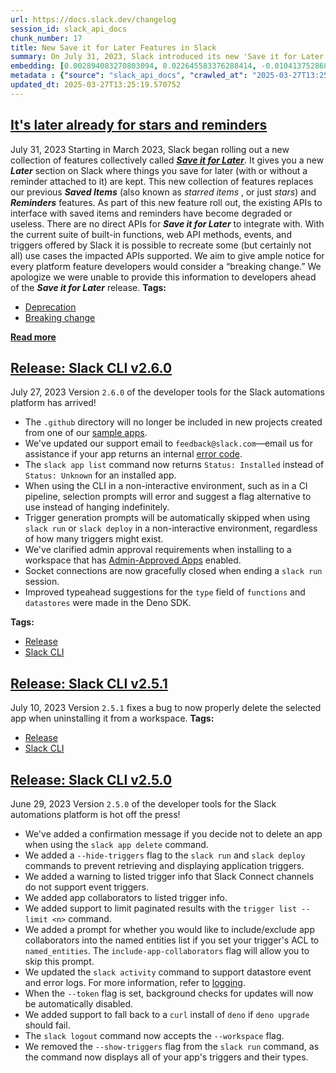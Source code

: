 ```yaml
---
url: https://docs.slack.dev/changelog
session_id: slack_api_docs
chunk_number: 17
title: New Save it for Later Features in Slack
summary: On July 31, 2023, Slack introduced its new 'Save it for Later' features, replacing the previous Saved Items and Reminders functionalities. This includes a new 'Later' section for stored items, but note that existing APIs for saved items and reminders are now deprecated, limiting integration capabilities.
embedding: [0.002894083270803094, 0.022645583376288414, -0.010413752868771553, -0.03834041953086853, 0.023375287652015686, 0.018131308257579803, 0.00030610497924499214, 0.0035217530094087124, -0.025193367153406143, 0.045315902680158615, -0.005927305202931166, -0.006295249797403812, -0.045563261955976486, 0.01609060913324356, -0.0023622645530849695, 0.03378904238343239, -0.02076566591858864, 0.02693723700940609, -0.028545061126351357, 0.030053941532969475, 0.05125248432159424, 0.010011796839535236, 0.03151335194706917, 0.0520934984087944, -0.019516510888934135, 0.018279723823070526, -0.012874960899353027, 0.021408796310424805, -0.03544633835554123, -0.0018660034984350204, 0.026393050327897072, -0.02074092999100685, 0.008651330135762691, 0.03707889840006828, 0.038018856197595596, 0.0025539665948599577, 0.00910894200205803, -0.019133105874061584, 0.0223858579993248, -0.023684484884142876, -0.02938607707619667, -0.02352370321750641, -0.018848644569516182, 0.002637449884787202, -0.03767255321145058, -0.004115411080420017, -0.010772421024739742, -0.017822111025452614, -0.01169382780790329, 0.012318406254053116, -0.07133791595697403, -0.03114231489598751, -0.008979079313576221, 0.026467258110642433, -0.006443663965910673, -0.039527736604213715, -0.02780298888683319, -0.023362919688224792, -0.013171789236366749, -0.041457124054431915, -0.008366868831217289, 0.00605407590046525, -0.021866407245397568, -0.004152514971792698, -0.015583525411784649, -0.01455699186772108, -0.003027037950232625, 0.022447697818279266, -0.008892503567039967, -0.0007807222427800298, 0.04704740643501282, 0.015101178549230099, -0.036979954689741135, -0.03448164090514183, -0.011700011789798737, -0.015088810585439205, -0.009343931451439857, 0.07806604355573654, 0.02735774591565132, 0.0032867633271962404, -0.027159858494997025, -0.004888403695076704, -0.06089942902326584, -0.027778252959251404, -0.0752461701631546, 0.004634862300008535, -0.03613893687725067, -0.019986489787697792, 0.015051706694066525, 0.02307846024632454, -0.007958728820085526, 0.0031414409168064594, -0.0025369608774781227, 0.02852032519876957, 0.01991228200495243, -0.0474679134786129, 0.01040138490498066, 0.0011563965817913413, -0.020270951092243195, 0.054270245134830475, 0.039156701415777206, -0.03220595419406891, -0.08128169178962708, -0.04306494817137718, 0.03774676099419594, 0.008212270215153694, 0.06495609134435654, 0.022645583376288414, 0.03876092657446861, -0.02080276980996132, -0.08449734002351761, 0.016004033386707306, -0.02931186929345131, 0.0023900922387838364, 0.003874237649142742, 0.00045413299812935293, 0.0057356031611561775, 0.01904653199017048, -0.023202138021588326, -0.02938607707619667, -0.03564422205090523, -0.022620847448706627, 0.003469189628958702, 0.028099818155169487, 0.017463443800807, 0.0028585256077349186, -0.004402964375913143, -0.02174272947013378, -0.05644699186086655, -0.0178468469530344, 0.004628678318113089, 0.03336853161454201, 0.0715852752327919, -0.046107448637485504, -0.015830883756279945, -0.06282881647348404, -0.08034173399209976, -0.021000655367970467, -0.020679092034697533, -0.0017577846301719546, -0.01248537190258503, -0.07183263450860977, 0.02728353813290596, 0.0019479406764730811, -0.045489054173231125, -0.031612295657396317, -0.008224638178944588, 0.0033702466171234846, -0.04351019486784935, 0.0395524725317955, -0.02562624216079712, 0.02931186929345131, 0.0030935152899473906, 0.009943773038685322, -0.054616548120975494, -0.010086003690958023, 0.01482908520847559, 0.08459628373384476, 0.01412411592900753, -0.023709220811724663, -0.006400376558303833, 0.07188210636377335, -0.02562624216079712, 0.004625586327165365, -0.04175395518541336, -0.021854039281606674, 0.053033459931612015, -0.010760053060948849, -0.07455356419086456, -0.021309852600097656, 0.04558799788355827, -0.04026981070637703, 0.03104337304830551, -0.00601078849285841, 0.011984473094344139, -0.02304135635495186, -0.0007842007325962186, 0.012114335782825947, -0.048383135348558426, -0.01804473251104355, -0.026022015139460564, -0.017512913793325424, -0.04623112455010414, -0.030474450439214706, -0.04966939613223076, -0.023412391543388367, -0.05600174888968468, 0.01250392384827137, -0.004093767609447241, 0.036114200949668884, -0.0012785292929038405, 0.010735318064689636, 0.015657732263207436, -0.0028260599356144667, 0.01856418326497078, -0.024748122319579124, 0.020233847200870514, 0.002646725857630372, 0.02029568701982498, -0.015447478741407394, -0.0034722816199064255, 0.01649874821305275, 0.04044295847415924, -0.02255900762975216, 0.021297484636306763, -0.008088591508567333, 0.01921968162059784, 0.004078307654708624, -0.028025610372424126, -0.00833594985306263, 0.014025173150002956, -0.04902626574039459, -0.04385649412870407, 0.030820751562714577, -0.012961535714566708, 0.015373271889984608, -0.00278586451895535, -0.0226703193038702, -0.011446470394730568, -0.003988640382885933, 0.021470636129379272, 0.06480767577886581, 0.017958158627152443, -0.03490215167403221, 0.04175395518541336, 0.01670900173485279, 0.036015260964632034, -0.03334379941225052, 0.031612295657396317, 0.030474450439214706, 0.010735318064689636, 0.009881934151053429, -0.005432590376585722, -0.009201700799167156, 0.04249602556228638, -0.03148861601948738, -0.010055084712803364, -0.02852032519876957, 0.02738247998058796, -0.01403754111379385, 0.00809477549046278, -0.03309644013643265, 0.025552034378051758, 0.03722731024026871, 0.036361560225486755, 0.03675733134150505, -0.002787410281598568, -0.036188408732414246, 0.04254549741744995, 0.07104108482599258, 0.05936581268906593, -0.003874237649142742, 0.029460284858942032, -0.02201482281088829, 0.008595675230026245, -0.07460303604602814, 0.0004719118296634406, 0.002705473219975829, -0.036188408732414246, 0.008496731519699097, 0.008540019392967224, -0.027060916647315025, -0.038018856197595596, 0.02039463073015213, -0.04175395518541336, 0.03423428535461426, 0.04657742753624916, 0.030919693410396576, -0.006771413143724203, -0.0021520107984542847, 0.03876092657446861, 0.013926230370998383, 0.03359115496277809, -0.04222393408417702, 0.010413752868771553, -0.02408025786280632, 0.0007977280765771866, 0.04756685718894005, -0.030499186366796494, -0.008187535218894482, 0.01233077421784401, 0.026986708864569664, -0.01400043722242117, 0.005500613711774349, 0.01808183640241623, 0.02105012722313404, 0.014940395951271057, 0.00200668815523386, -0.005080105736851692, -0.006969299167394638, -0.046626899391412735, 0.04120976850390434, -0.0054047624580562115, 0.003497017314657569, -0.01952887885272503, 0.03289855271577835, 0.04445015266537666, -0.00048196071293205023, -0.0145198879763484, 0.009993244893848896, 0.017141878604888916, -0.014235426671802998, -0.005482061766088009, -0.0679243803024292, 0.06841909885406494, 0.02790193073451519, -0.01482908520847559, -0.0080082006752491, -0.01725318841636181, -0.029410813003778458, -0.0034784656018018723, 0.020852241665124893, -0.050386734306812286, -0.042768120765686035, -0.009640760719776154, 0.002870893571525812, 0.023672116920351982, 0.031092844903469086, 0.021272748708724976, 0.030598128214478493, 0.021717993542551994, 0.0025524208322167397, 0.005488245747983456, 0.01152067817747593, 0.016857417300343513, -0.018972324207425117, 0.04635480418801308, 0.005460417829453945, 0.02762983739376068, -0.0272093303501606, 0.03992350772023201, -0.019232049584388733, -0.017822111025452614, 0.057683780789375305, 0.0038835136219859123, -0.01663479581475258, 0.011056882329285145, 0.03435796499252319, -0.012071048840880394, 0.05713959410786629, 0.01595456153154373, -0.006926011294126511, -0.028668740764260292, -0.012986271642148495, -0.008589491248130798, 0.02431524731218815, 0.01009218767285347, -0.008824480697512627, -0.053478702902793884, 0.04551379010081291, -0.028718210756778717, -0.030573392286896706, -0.024092625826597214, -0.01694399304687977, -0.01894758827984333, 0.04756685718894005, -0.01372834388166666, -0.05783219635486603, -0.02049357257783413, 0.015892721712589264, -0.04202604666352272, 0.005172864533960819, -0.009684047661721706, -0.014185955747961998, 0.024463661015033722, 0.012887327931821346, -0.006304525770246983, -0.03247804567217827, 0.028470853343605995, -0.012949167750775814, 0.058030080050230026, 0.020654356107115746, 0.04108608886599541, -0.015719572082161903, -0.04059137403964996, 0.01618955098092556, 0.013839654624462128, 0.020073065534234047, 0.04813577979803085, 0.015595893375575542, 0.009844830259680748, -0.01801999658346176, -0.011533046141266823, 0.0013542826054617763, -0.013876758515834808, 0.02745668776333332, -0.04608271270990372, 0.023758692666888237, 0.007835050113499165, 0.006217950489372015, 0.0066106305457651615, -0.004254549741744995, 0.005457325838506222, 0.01563299633562565, -0.0018026181496679783, 0.02686302922666073, 0.008280294016003609, -0.0075011178851127625, 0.07623559981584549, 0.02218797244131565, 0.02797613851726055, -0.01491566002368927, -0.01904653199017048, -0.008502915501594543, -0.04271864891052246, 0.016560588032007217, 0.053379759192466736, 0.008070040494203568, -0.003580500604584813, 0.019442303106188774, 0.0312659926712513, 0.0542207732796669, 0.02004832960665226, -0.06342247873544693, 0.011798955500125885, -0.023400023579597473, 0.018650759011507034, 0.012738914228975773, 0.019677292555570602, 0.05174719914793968, 0.021520106121897697, -0.05897004157304764, 0.021037759259343147, -0.039181437343358994, -0.0625319853425026, 0.026887765154242516, 0.02429051138460636, -0.021235644817352295, 0.05728800967335701, -0.06134467199444771, -0.0310681089758873, -0.021581945940852165, 0.06911169737577438, -0.017562385648489, 0.05214297026395798, -0.03932984918355942, -0.02156957797706127, 0.03814253583550453, 0.015113546513020992, 0.014260162599384785, 0.0034506379161030054, -0.013567561283707619, 0.0027394848875701427, 0.04447488859295845, -0.018885748460888863, 0.002374632516875863, -0.0360894650220871, -0.06644023954868317, 0.037870440632104874, 0.07321783155202866, -0.06505503505468369, -0.011056882329285145, -0.013307835906744003, -0.011755667626857758, -0.06371930241584778, -0.02307846024632454, 0.031637031584978104, -0.01482908520847559, 0.05372605845332146, 0.021990086883306503, -0.0025385068729519844, -0.002254045568406582, -0.04543958231806755, 0.024241039529442787, 0.017203718423843384, -0.005287267733365297, -0.0014934211503714323, 0.032230690121650696, 0.023127930238842964, 0.011533046141266823, 0.05219244211912155, 0.0010497235925868154, -0.03950300067663193, 0.0032651196233928204, -0.021792199462652206, -0.04143238812685013, 0.011718563735485077, 0.022546641528606415, 0.08053962141275406, -0.041110824793577194, 0.0033764305990189314, 0.029608698561787605, -0.011897898279130459, 0.01636270247399807, 0.025378884747624397, -0.0004189618630334735, 0.01126713678240776, 0.035050563514232635, -0.01750054582953453, 0.02070382609963417, -0.018935220316052437, 0.01933099329471588, 0.021792199462652206, -0.0119164502248168, 0.001937118824571371, 0.005815994460135698, 0.005086289718747139, -0.0028507958631962538, 0.00566757982596755, -0.0012035490944981575, -0.01933099329471588, -0.026739351451396942, 0.00530581921339035, 0.05580386146903038, 0.0476658008992672, -0.006217950489372015, 0.02797613851726055, 0.0035464889369904995, -0.013171789236366749, 0.014655934646725655, -0.012176175601780415, -0.02790193073451519, 0.03247804567217827, 0.005052277818322182, -0.033813778311014175, 0.03158755972981453, -0.02607148513197899, 0.035124771296978, 0.04009665921330452, 0.018514713272452354, 0.0051172091625630856, -0.015731940045952797, 0.022991884499788284, 0.0001975961640710011, 0.00520069245249033, 0.008397788740694523, -0.02184167131781578, -0.061740443110466, -0.03000447154045105, -0.014680670574307442, -0.011495942249894142, -0.020246215164661407, 0.027926666662096977, -0.008496731519699097, -0.037054162472486496, 0.02738247998058796, -0.013629401102662086, -0.026788823306560516, -0.038018856197595596, 0.004350400995463133, -0.011545413173735142, 0.0299055278301239, 0.008787376806139946, -0.0063385372050106525, -0.011372263543307781, -0.006857987958937883, -0.000806230993475765, 0.016214286908507347, 0.012912063859403133, 0.045414846390485764, 0.04261970520019531, 0.007680451963096857, 0.01239879708737135, -0.00890487153083086, 0.030647600069642067, -0.0337643064558506, 0.0020778034813702106, -0.0029126352164894342, 0.029509754851460457, 0.006857987958937883, -0.0037165472749620676, -0.022917676717042923, 0.006032432429492474, 0.008280294016003609, 0.0018211699789389968, 0.012491555884480476, 0.03767255321145058, 0.01736450009047985, -0.01486618909984827, 0.001446268637664616, 0.036732595413923264, -0.024921273812651634, -0.018626023083925247, 0.007012586575001478, 0.019454671069979668, -0.03027656488120556, -0.0011061520781368017, -0.011038330383598804, -0.009616024792194366, 0.002894083270803094, -0.007507301867008209, -0.0491994172334671, 0.040146131068468094, 0.048036836087703705, -0.059514228254556656, 0.004600850399583578, -0.014594095759093761, -0.015360903926193714, 0.011941186152398586, -0.03621314465999603, 0.010648742318153381, 0.0042731016874313354, 0.01486618909984827, 0.02070382609963417, -0.013035742565989494, -0.01033336203545332, 0.05214297026395798, -0.016857417300343513, -0.013703607954084873, -0.004062847699970007, -0.026813559234142303, -0.031810179352760315, -0.004585390444844961, 0.007210472598671913, -0.004851299803704023, 0.026195164769887924, 0.02263321541249752, -0.04875417426228523, -0.020097801461815834, -0.007018770556896925, -0.008843032643198967, -0.006103547755628824, 0.012571947649121284, -0.029188191518187523, -0.011786587536334991, 0.015558789484202862, 0.017005831003189087, 0.010191131383180618, -0.0024859432596713305, -0.03000447154045105, -0.021235644817352295, -0.015163017436861992, -0.007037322502583265, -0.0059582251124084, 0.022509537637233734, 0.03326959162950516, -0.012961535714566708, -0.06297723203897476, 0.0016480196500197053, 0.021000655367970467, -0.010419936850667, 0.014569359831511974, 0.03440743684768677, -0.006542607210576534, -0.022892940789461136, 0.0005642843898385763, 0.007099161855876446, 0.004341125022619963, 0.022126132622361183, -0.02211376465857029, 0.02445129305124283, -0.011854610405862331, 0.006261237896978855, -0.0014292628038674593, -0.011533046141266823, 0.011273320764303207, -0.010790972970426083, 0.011533046141266823, 0.006474583875387907, 0.009603656828403473, -0.008298845961689949, -0.03156282380223274, 0.033912718296051025, -0.009356299415230751, 0.03200806677341461, -0.003351694904267788, -0.02510679140686989, -0.0034135342575609684, -0.0015034701209515333, 0.038290947675704956, 0.013555193319916725, 0.0055871885269880295, 0.005757247097790241, 0.020035961642861366, -0.026739351451396942, 0.0038247660268098116, 0.00690745934844017, 0.028223495930433273, 0.010537431575357914, -0.008849216625094414, -0.020110169425606728, 0.03529792279005051, 0.036633651703596115, 0.02076566591858864, 0.01777263917028904, -0.011545413173735142, -0.008496731519699097, -0.02222507633268833, -0.008725537918508053, 0.026714615523815155, -0.0222869161516428, 0.018304457888007164, -0.046973198652267456, -0.01553405448794365, 0.0027132031973451376, -0.018527081236243248, 0.009980876930058002, 0.02745668776333332, 0.024476028978824615, -0.017797375097870827, 0.005853097885847092, -0.049793075770139694, 0.017550017684698105, -0.017921054735779762, 0.011471206322312355, 0.03314591199159622, 0.018972324207425117, 0.030227093026041985, 0.006357089150696993, -0.03413534164428711, 0.007315599359571934, -0.014495152048766613, -0.007513485383242369, -0.011019778437912464, 0.006437480449676514, 0.000557713967282325, 0.010228234343230724, -0.05004043132066727, 0.03784570470452309, -0.02236112207174301, -0.0023761785123497248, -0.025378884747624397, -0.04833366349339485, 0.0038309500087052584, -0.007804130669683218, -0.012411165051162243, -0.009962324984371662, -0.005766523070633411, -0.022410593926906586, -0.03616367280483246, 0.010030348785221577, -0.026195164769887924, -0.046626899391412735, -0.004665781743824482, 0.014235426671802998, 0.0033176832366734743, -0.006202490534633398, 0.022484801709651947, -0.01439620926976204, -5.1597238780232146e-05, -0.014631198719143867, 0.026986708864569664, -0.006202490534633398, -0.01513828244060278, -0.011087802238762379, 0.010302442125976086, -0.045489054173231125, 0.03643576800823212, -0.021235644817352295, 0.004842023830860853, 0.028099818155169487, 0.00563975190743804, 0.00894197542220354, 0.025131527334451675, 0.017970526590943336, -0.022991884499788284, -0.03114231489598751, 0.01612771302461624, 0.004245273768901825, 0.024414191022515297, -0.008416340686380863, 0.0087317219004035, -0.014111747965216637, 0.022101396694779396, 0.0169810950756073, 0.0036052362993359566, -0.04378228634595871, -0.00442770030349493, 0.007012586575001478, 0.037499405443668365, 0.004115411080420017, 0.012361693195998669, 0.01162580493837595, 0.03683153912425041, -0.0018288998398929834, -0.009993244893848896, -0.035570014268159866, -0.04754212126135826, -0.008002016693353653, 0.03596578910946846, 0.01050651166588068, 0.0021520107984542847, -0.004480263683944941, -0.013233629055321217, -0.0031197972130030394, -0.01408701203763485, -0.030375506728887558, -0.007859786041080952, 0.01887338049709797, -0.05412183329463005, -0.027753517031669617, 0.013097582384943962, 0.002621989930048585, -0.01324599701911211, 0.008725537918508053, -0.027234066277742386, -0.02659093588590622, -0.050238318741321564, -0.038909342139959335, -0.010116923600435257, -0.05966264009475708, -0.010574535466730595, 0.029262397438287735, 0.015558789484202862, -0.00012899309513159096, 0.013802551664412022, -0.011446470394730568, -0.10042716562747955, -0.036881010979413986, 0.01891048438847065, -0.009257356636226177, 0.008663698099553585, 0.019961753860116005, 0.014544623903930187, 0.052687156945466995, -0.006944563239812851, -0.02518099918961525, 0.02111196704208851, -0.024401823058724403, -0.017822111025452614, -0.009424322284758091, -0.005367659032344818, -0.004959519021213055, 0.010828076861798763, 0.034704264253377914, 0.016523484140634537, -0.005955133121460676, -0.00030494548263959587, 0.02280636690557003, -0.012862592935562134, 0.03485267981886864, 0.014173587784171104, 0.0037598346825689077, -0.004152514971792698, -0.0030023022554814816, 0.015509318560361862, -0.013666504994034767, 0.028817154467105865, 0.026120956987142563, -0.04966939613223076, -0.021965350955724716, -0.005247071851044893, 0.02597254328429699, -0.010673478245735168, -0.004863667767494917, -0.0014493606286123395, -0.00358668458648026, 0.024748122319579124, -0.00833594985306263, 0.03398692607879639, -0.024624444544315338, 0.028124554082751274, 0.011236216872930527, -0.0053150951862335205, 0.018304457888007164, -0.004291653633117676, 0.04618165269494057, 0.04840787127614021, 0.013715975917875767, 0.014754877425730228, -0.012534843757748604, -0.0038093063049018383, -0.03465479239821434, -0.003277487587183714, -0.011743299663066864, 0.008966711349785328, 0.019516510888934135, 0.07356413453817368, 0.01949177496135235, -0.01788395084440708, -0.023709220811724663, 0.012423533014953136, 0.01808183640241623, -0.018712598830461502, -0.021779831498861313, 0.001201230101287365, 0.000393646361771971, -0.0014717774465680122, 0.03735098987817764, 0.013307835906744003, -0.0005229293019510806, 0.012139071710407734, -1.5411535059683956e-05, 0.00566757982596755, -0.017797375097870827, -0.01011073961853981, -0.041729219257831573, 0.048927322030067444, -0.012182359583675861, 0.036287352442741394, 0.018341561779379845, 0.007699003908783197, 0.012998639605939388, -0.028718210756778717, 0.005550085101276636, 0.03467952832579613, -0.025205735117197037, 0.04227340593934059, 0.003164630616083741, 0.03881039842963219, -0.020444100722670555, -0.010469408705830574, -0.0024843974970281124, 0.012621418572962284, 0.023585543036460876, 0.022930044680833817, 0.004282377660274506, 0.027234066277742386, 0.006517871282994747, -0.013109950348734856, 0.017092406749725342, -0.018712598830461502, 0.011761851608753204, 0.012361693195998669, 0.006765229161828756, -0.003688719356432557, 0.0262446366250515, 0.027605103328824043, -0.0013852022821083665, 0.022608479484915733, 0.04652795568108559, -0.012862592935562134, 0.011199112981557846, 0.0002659093588590622, -0.016956359148025513, 0.0005762657965533435, 0.008657514117658138, 0.0021380968391895294, 0.006443663965910673, -0.03633682429790497, 0.06139414384961128, -0.0011332067660987377, 0.03747466951608658, 0.04195183888077736, -0.009578920900821686, -0.04704740643501282, 0.014977499842643738, 0.034333229064941406, 0.048284195363521576, -0.010673478245735168, 0.035570014268159866, -0.016102977097034454, 0.01534853596240282, 0.03824147582054138, -0.025997279211878777, -0.007117713335901499, 0.020790401846170425, -0.0366583876311779, -0.01725318841636181, -0.02039463073015213, -0.018959956243634224, 0.028050346300005913, -0.00019353795505594462, -0.025193367153406143, -0.009442874230444431, -0.04279285669326782, 0.021520106121897697, 0.02317740209400654, 0.013530458323657513, -0.017648961395025253, 0.025947807356715202, -0.007779394742101431, 0.017104774713516235, -0.01169382780790329, -0.04682478308677673, -0.049347832798957825, -0.010450856760144234, 0.004990438465029001, -0.005713959224522114, 0.009560368955135345, -0.002977566560730338, 0.02294241264462471, 0.0014539986150339246, -0.019454671069979668, 0.016820313408970833, -0.021755097433924675, 0.004647229798138142, 0.00900999829173088, 0.012596683576703072, -0.0010605454444885254, 0.05990999937057495, 0.009164596907794476, 0.03658417984843254, -0.02236112207174301, 0.001377472304739058, 0.018304457888007164, 0.020963551476597786, -0.019788604229688644, 0.018341561779379845, 0.01000561285763979, -0.004174158442765474, 0.018576551228761673, 0.014618830755352974, 0.0017763364594429731, 0.027308274060487747, -0.036881010979413986, -0.018799174576997757, 0.0217056255787611, 0.05288504436612129, -0.004474079702049494, 0.010877548716962337, -0.05115354061126709, -0.01513828244060278, 0.007964912801980972, -0.025848863646388054, 0.006350905168801546, 0.01584325172007084, 0.008070040494203568, 0.025304676964879036, 0.00690745934844017, 0.01293679978698492, 0.015125914476811886, -0.0072475760243833065, -0.013406779617071152, 0.023721588775515556, 0.018242619931697845, 0.000680619734339416, -0.0013913862640038133, 0.006298341788351536, 0.01320889312773943, 0.014458049088716507, 0.0015189299592748284, 0.028099818155169487, -0.0013156329514458776, -0.06480767577886581, -0.012120519764721394, -0.02545309253036976, -0.02896556816995144, -0.01031481008976698, 0.007865970022976398, -0.02004832960665226, 0.004477171692997217, 0.01021586637943983, -0.012479188852012157, -0.04123450443148613, 0.009770623408257961, -0.00516668101772666, 0.0029157272074371576, -0.00767426798120141, -0.03947826474905014, 0.015818515792489052, 0.025725185871124268, -0.01960308663547039, 0.02531704492866993, -0.01526196114718914, 0.017203718423843384, 0.020209111273288727, -0.008651330135762691, -0.01434673834592104, -0.02018437534570694, -0.033566419035196304, -0.021173806861042976, 0.05956369638442993, 0.0055531770922243595, 0.035570014268159866, 0.005185232497751713, 0.001435446785762906, 0.0016712094657123089, 0.00885540060698986, -0.013518090359866619, -0.010036532767117023, 0.0071053458377718925, 0.016300862655043602, 0.03871145471930504, 0.036732595413923264, 0.03507529944181442, -0.015694836154580116, 0.0013813372934237123, 0.04185289889574051, -0.011465022340416908, -0.011310423724353313, -0.018588919192552567, 0.0018118940060958266, -0.02380816452205181, -0.0013728344347327948, 0.01881154254078865, -0.002342166844755411, -0.015682468190789223, 0.05283557251095772, -9.406350727658719e-05, 0.0281740240752697, -0.025923071429133415, -0.021408796310424805, -0.016820313408970833, 0.01960308663547039, -0.008348316885530949, -0.04024507477879524, 0.021891143172979355, -0.02224981226027012, -0.008793560788035393, 0.017475811764597893, -0.007068241946399212, -0.036633651703596115, 0.031092844903469086, -0.02552729845046997, 0.012176175601780415, -0.02135932445526123, 0.015583525411784649, 0.03796938434243202, -0.0053552910685539246, -0.03062286414206028, -0.005707775242626667, 0.0004409921239130199, -0.008843032643198967, 0.018527081236243248, 0.012751281261444092, 0.006035524420440197, -0.01902179606258869, 0.009244988672435284, 0.03413534164428711, -0.006437480449676514, -0.0169810950756073, 0.00035093852784484625, -0.0064622159115970135, -0.020852241665124893, 0.02429051138460636, 0.008348316885530949, -0.0339621901512146, 0.006013880483806133, -0.0034506379161030054, 0.02938607707619667, -0.007903073914349079, 0.009362483397126198, -0.018551817163825035, -0.012448268942534924, 0.010840444825589657, 0.01732739619910717, 0.005908753257244825, 0.0048605757765471935, 0.03228016197681427, 0.013542826287448406, -0.007822682149708271, -0.013753079809248447, 0.008193719200789928, 0.02869347669184208, 0.0007992740720510483, 0.0025555125903338194, -0.0015660824719816446, -0.03255225345492363, 0.008632778190076351, 0.025774655863642693, -0.04086346551775932, -0.006938379257917404, -0.0472700260579586, -0.016102977097034454, -0.001536708790808916, -0.010654926300048828, -0.00521924439817667, -0.004378228448331356, -0.009164596907794476, 0.007859786041080952, 0.02955922670662403, -0.011242400854825974, 0.011922634206712246, 0.0069754826836287975, -0.03168650344014168, 0.007556773256510496, 0.08479417115449905, -0.02105012722313404, -0.002631265902891755, 0.04192710295319557, -0.03529792279005051, 0.0027085652109235525, -0.0029852965380996466, 0.05273662880063057, -0.02149537019431591, -0.02579939179122448, -0.0457364097237587, 0.022695055231451988, 0.04358439892530441, 0.0389835499227047, 0.007562957238405943, -0.007841234095394611, -0.01407464500516653, 0.05159878358244896, 0.04017086699604988, -0.004545195028185844, 0.012547211721539497, 0.04764106497168541, 0.0028739855624735355, 0.006153019145131111, 0.007958728820085526, 0.006765229161828756, 0.024711018428206444, -0.05511126294732094, 0.01808183640241623, -0.004096859600394964, 0.005398578476160765, -0.016214286908507347, 0.02087697759270668, 0.03200806677341461, -0.03190912306308746, -0.007457830011844635, 0.008583307266235352, 0.0070806099101901054, 0.03895881399512291, -0.004940967075526714, -0.01798289455473423, -0.03564422205090523, 0.003852593945339322, -0.006134467199444771, -0.020505940541625023, 0.003821674035862088, -0.022089028730988503, -0.016585323959589005, 0.0077917627058923244, -0.007890705950558186, 0.0121081518009305, 0.015806147828698158, 0.02938607707619667, -0.03695521876215935, -0.007222840562462807, -0.0060973637737333775, 0.011186745017766953, 0.025131527334451675, -0.0358915813267231, -0.015002235770225525, -0.04007192328572273, 0.050757769495248795, 0.0042978376150131226, -0.003277487587183714, -0.00894197542220354, -0.03096916526556015, -0.004959519021213055, -0.011563965119421482, -0.00042089432827197015, 0.014161219820380211, -0.00926972460001707, 0.013901494443416595, 0.006119007244706154, 0.013827286660671234, 0.005621200427412987, 0.0088739525526762, 0.014754877425730228, -0.007729923352599144, 0.021408796310424805, -0.003401166293770075, -0.03764781728386879, 0.006783780641853809, 0.023375287652015686, 0.011242400854825974, -0.061097316443920135, 0.02911398373544216, 0.0040597557090222836, -0.0012066410854458809, -0.02187877520918846, 0.014680670574307442, 0.015212489292025566, -0.02431524731218815, 0.039972979575395584, 0.033739570528268814, 0.021260380744934082, 0.013839654624462128, -0.02921292744576931, 0.00919551681727171, -0.015150649473071098, -0.028470853343605995, 0.01595456153154373, 0.02869347669184208, -0.0096964156255126, -0.008410156704485416, -0.0036299719940871, 0.007167185191065073, -0.022089028730988503, -0.023189770057797432, 0.00998706091195345, 0.017512913793325424, -0.005769615061581135, 0.010017980821430683, 0.007055873982608318, 0.01750054582953453, -0.009201700799167156, -0.00565830385312438, 0.00305331964045763, 0.018997060135006905, -0.015583525411784649, -0.036460503935813904, 0.009071838110685349, -0.022509537637233734, 0.02211376465857029, -0.004174158442765474, -0.0337643064558506, -0.013283099979162216, -0.010178763419389725, -0.006375640630722046, -0.0023174311500042677, 0.027506159618496895, -0.013085214421153069, 0.006159203127026558, 0.01412411592900753, -0.013975701294839382, -0.017995262518525124, 0.01407464500516653, -0.004863667767494917, -0.02735774591565132, -0.018415769562125206, -0.007092977873980999, -0.04999095946550369, 0.04598376899957657, 0.012664706446230412, 0.030919693410396576, -0.012646154500544071, -0.0064622159115970135, -0.007903073914349079, -0.03423428535461426, 0.0064622159115970135, -0.03413534164428711, -0.022472433745861053, -0.014309634454548359, 0.016820313408970833, -0.02415446564555168, 0.035050563514232635, -0.06139414384961128, 0.021581945940852165, -0.04905100166797638, 0.016474012285470963, -0.02545309253036976, -0.01925678551197052, -0.046206388622522354, -0.009510898031294346, -0.03314591199159622, 0.007309415377676487, 0.021829303354024887, 0.0017531466437503695, -0.008651330135762691, 0.015026970766484737, -0.001009527943097055, 0.005890201777219772, 0.004334941040724516, -0.011087802238762379, 0.028545061126351357, 0.04088820144534111, -0.012491555884480476, -0.0339621901512146, -0.002023693872615695, -0.04123450443148613, -0.02701144479215145, -0.024339983239769936, -0.04761632904410362, 0.01819314807653427, 0.015855619683861732, 0.017512913793325424, 0.0005036045331507921, 0.00833594985306263, -0.028742946684360504, -0.016560588032007217, 0.047764744609594345, -0.008416340686380863, 0.024550236761569977, -0.005546993110328913, -0.009912854060530663, 0.03712836652994156, -0.004644137807190418, 0.011978289112448692, 0.026096221059560776, 0.017277924343943596, 0.008694618009030819, -0.003800030332058668, 0.010351913049817085, -0.02587359957396984, 0.01534853596240282, -0.0071053458377718925, 0.03398692607879639, -0.021334588527679443, -0.024166831746697426, -0.010760053060948849, 0.008676066063344479, -0.06218568980693817, 0.03982456400990486, -0.011118722148239613, 0.029806584119796753, 0.011477390304207802, -0.012194727547466755, -0.006938379257917404, 0.03650997579097748, 0.0034630056470632553, -0.02921292744576931, -0.04323809966444969, -0.011162009090185165, 0.03245330974459648, -0.014977499842643738, 0.03017762117087841, 0.020864609628915787, 0.03322011977434158, 0.014272530563175678, 0.005352199077606201, -0.03712836652994156, 0.029806584119796753, -0.019751500338315964, -0.017735537141561508, 0.0054944297298789024, -0.00840397272258997, -0.0011069250758737326, 0.0015939101576805115, -0.0020994471851736307, 0.006202490534633398, -0.045414846390485764, -0.005812902469187975, -0.010914651677012444, -0.021680889651179314, 0.036633651703596115, -0.016239022836089134, 0.011081618256866932, 0.004152514971792698, -0.0038185822777450085, -0.0017114049987867475, -0.0025230469182133675, 0.009133677929639816, 0.0076680839993059635, -0.010617822408676147, -0.025675714015960693, -0.009770623408257961, -0.013369675725698471, 0.0032372919376939535, -0.012714178301393986, 0.041877634823322296, -0.0038093063049018383, -0.04870470240712166, -0.00436586095020175, -0.008150431327521801, 0.002839973894879222, -0.02105012722313404, 0.02552729845046997, 0.007841234095394611, -0.027605103328824043, -0.029509754851460457, 0.03435796499252319, -0.028916098177433014, 0.003988640382885933, -0.005890201777219772, 0.009442874230444431, 0.017574753612279892, 0.01870023086667061, -0.028990304097533226, -0.01853944920003414, -0.013802551664412022, -0.03660891577601433, -0.0006585894734598696, 0.013975701294839382, -0.01677084155380726, -0.012448268942534924, -0.014458049088716507, 0.022484801709651947, 0.008657514117658138, 0.012998639605939388, 0.017104774713516235, 0.00012512813555076718, 0.030573392286896706, -0.006505503784865141, -0.02332581765949726, -0.002444201847538352, -0.0004340352024883032, 0.009096574038267136, -0.010679662227630615, 0.03270066902041435, -0.01281312108039856, 0.024711018428206444, 0.01663479581475258, -0.024241039529442787, 0.0184281375259161, 0.0076680839993059635, 0.0013913862640038133, 0.03420954942703247, 0.007161001209169626, -0.013184157200157642, -0.02649199403822422, 0.0136046651750803, 0.014655934646725655, 0.02973237819969654, 0.03349221125245094, -0.004743081051856279, -0.028619268909096718, 0.027679309248924255, 0.005754155106842518, 0.00838542077690363, -0.008274110034108162, -0.017475811764597893, 0.01293679978698492, 0.017141878604888916, 0.0035372129641473293, -0.010896099731326103, -0.0009956141002476215, 0.03027656488120556, -0.021297484636306763, -0.006131375208497047, 0.023127930238842964, -0.01164435688406229, 0.0008185988990589976, 0.023721588775515556, 0.026739351451396942, 0.0028260599356144667, -0.0008386966655962169, 0.005284175742417574, 0.05377553030848503, 0.02317740209400654, 0.041457124054431915, -0.031711239367723465, -0.009158412925899029, 0.01081570889800787, 0.020110169425606728, -0.010166395455598831, 0.01181750651448965, 0.029583962634205818, -0.0023097011726349592, 0.01513828244060278, -0.0052099684253335, -0.025997279211878777, 0.022682687267661095, 0.00561501644551754, 0.024673916399478912, 0.03138967230916023, -0.010784788988530636, 0.015385639853775501, -0.010562167502939701, 0.004851299803704023, 0.03388798609375954, -0.00767426798120141, 0.0006280562956817448, -0.017760271206498146, -0.026442522183060646, 0.019034164026379585, 0.0010651834309101105, 0.005846913903951645, -0.005608832463622093, -0.0010389017406851053, 0.01563299633562565, 0.019096001982688904, 0.010574535466730595, -0.03757361322641373, 0.026393050327897072, -0.03650997579097748, 0.015509318560361862, -0.015323800034821033, -0.016140080988407135, 0.0005117209511809051, 0.002139642834663391, -0.00686417194083333, 0.011805139482021332, 0.012497739866375923, 0.030202357098460197, 0.00486675975844264, -0.010840444825589657, -0.030647600069642067, -0.00014677192666567862, 0.009152228944003582, 0.0016634794883430004]
metadata : {"source": "slack_api_docs", "crawled_at": "2025-03-27T13:25:17.468232", "url_path": "/changelog", "chunk_size": 4933}
updated_dt: 2025-03-27T13:25:19.570752
---
```

## [It's later already for stars and reminders](https://docs.slack.dev/changelog/2023-07-its-later-already-for-stars-and-reminders)
July 31, 2023
Starting in March 2023, Slack began rolling out a new collection of features collectively called [**_Save it for Later_**](https://slack.com/help/articles/13453851074067-Save-it-for-Later). It gives you a new **_Later_** section on Slack where things you save for later (with or without a reminder attached to it) are kept.
This new collection of features replaces our previous **_Saved Items_** (also known as _starred items_ , or just _stars_) and **_Reminders_** features.
As part of this new feature roll out, the existing APIs to interface with saved items and reminders have become degraded or useless. There are no direct APIs for **_Save it for Later_** to integrate with. With the current suite of built-in functions, web API methods, events, and triggers offered by Slack it is possible to recreate some (but certainly not all) use cases the impacted APIs supported.
We aim to give ample notice for every platform feature developers would consider a “breaking change.” We apologize we were unable to provide this information to developers ahead of the **_Save it for Later_** release.
**Tags:**
  * [Deprecation](https://docs.slack.dev/changelog/tags/deprecation)
  * [Breaking change](https://docs.slack.dev/changelog/tags/breaking-change)


[**Read more**](https://docs.slack.dev/changelog/2023-07-its-later-already-for-stars-and-reminders)
## [Release: Slack CLI v2.6.0](https://docs.slack.dev/changelog/2023/07/27/slack-cli)
July 27, 2023
Version `2.6.0` of the developer tools for the Slack automations platform has arrived!
  * The `.github` directory will no longer be included in new projects created from one of our [sample apps](https://github.com/slack-samples).
  * We've updated our support email to `feedback@slack.com`—email us for assistance if your app returns an internal [error code](https://tools.slack.dev/slack-cli/errors).
  * The `slack app list` command now returns `Status: Installed` instead of `Status: Unknown` for an installed app.
  * When using the CLI in a non-interactive environment, such as in a CI pipeline, selection prompts will error and suggest a flag alternative to use instead of hanging indefinitely.
  * Trigger generation prompts will be automatically skipped when using `slack run` or `slack deploy` in a non-interactive environment, regardless of how many triggers might exist.
  * We've clarified admin approval requirements when installing to a workspace that has [Admin-Approved Apps](https://tools.slack.dev/deno-slack-sdk/guides/controlling-permissions-for-admins) enabled.
  * Socket connections are now gracefully closed when ending a `slack run` session.
  * Improved typeahead suggestions for the `type` field of `functions` and `datastores` were made in the Deno SDK.


**Tags:**
  * [Release](https://docs.slack.dev/changelog/tags/release)
  * [Slack CLI](https://docs.slack.dev/changelog/tags/slack-cli)


## [Release: Slack CLI v2.5.1](https://docs.slack.dev/changelog/2023/07/10/slack-cli)
July 10, 2023
Version `2.5.1` fixes a bug to now properly delete the selected app when uninstalling it from a workspace.
**Tags:**
  * [Release](https://docs.slack.dev/changelog/tags/release)
  * [Slack CLI](https://docs.slack.dev/changelog/tags/slack-cli)


## [Release: Slack CLI v2.5.0](https://docs.slack.dev/changelog/2023/06/29/slack-cli)
June 29, 2023
Version `2.5.0` of the developer tools for the Slack automations platform is hot off the press!
  * We've added a confirmation message if you decide not to delete an app when using the `slack app delete` command.
  * We added a `--hide-triggers` flag to the `slack run` and `slack deploy` commands to prevent retrieving and displaying application triggers.
  * We added a warning to listed trigger info that Slack Connect channels do not support event triggers.
  * We added app collaborators to listed trigger info.
  * We added support to limit paginated results with the `trigger list --limit <n>` command.
  * We added a prompt for whether you would like to include/exclude app collaborators into the named entities list if you set your trigger's ACL to `named_entities`. The `include-app-collaborators` flag will allow you to skip this prompt.
  * We updated the `slack activity` command to support datastore event and error logs. For more information, refer to [logging](https://tools.slack.dev/deno-slack-sdk/guides/logging-function-and-app-behavior).
  * When the `--token` flag is set, background checks for updates will now be automatically disabled.
  * We added support to fall back to a `curl` install of `deno` if `deno upgrade` should fail.
  * The `slack logout` command now accepts the `--workspace` flag.
  * We removed the `--show-triggers` flag from the `slack run` command, as the command now displays all of your app's triggers and their types.